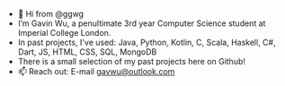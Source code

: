 - 👋 Hi from @ggwg
- I’m Gavin Wu, a penultimate 3rd year Computer Science student at Imperial College London.
- In past projects, I've used: Java, Python, Kotlin, C, Scala, Haskell, C#, Dart, JS, HTML, CSS, SQL, MongoDB
- There is a small selection of my past projects here on Github!
- 📫 Reach out: E-mail gavwu@outlook.com

<!---
ggwg/ggwg is a ✨ special ✨ repository because its `README.md` (this file) appears on your GitHub profile.
You can click the Preview link to take a look at your changes.
--->
